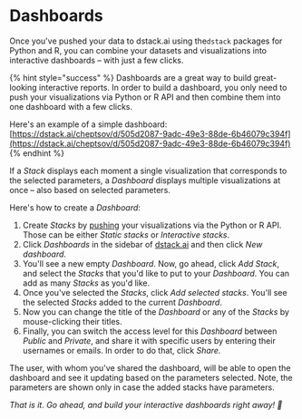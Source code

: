 # Dashboards

Once you've pushed your data to dstack.ai using the`dstack` packages for Python and R, you can combine your datasets and visualizations into interactive dashboards – with just a few clicks.

{% hint style="success" %}
Dashboards are a great way to build great-looking interactive reports. In order to build a dashboard, you only need to push your visualizations via Python or R API and then combine them into one dashboard with a few clicks. 

Here's an example of a simple dashboard: [https://dstack.ai/cheptsov/d/505d2087-9adc-49e3-88de-6b46079c394f](https://dstack.ai/cheptsov/d/505d2087-9adc-49e3-88de-6b46079c394f)
{% endhint %}

If a _Stack_ displays each moment a single visualization that corresponds to the selected parameters, a _Dashboard_ displays multiple visualizations at once – also based on selected parameters. 

Here's how to create a _Dashboard_:

1. Create _Stacks_ by [pushing](pushing-visualizations.md) your visualizations via the Python or R API. Those can be either _Static stacks_ or _Interactive stacks_. 
2. Click _Dashboards_ in the sidebar of [dstack.ai](https://dstack.ai) and then click _New dashboard_.
3. You'll see a new empty _Dashboard_. Now, go ahead, click _Add Stack_, and select the _Stacks_ that you'd like to put to your _Dashboard_. You can add as many _Stacks_ as you'd like.
4. Once you've selected the _Stacks_, click _Add selected stacks_. You'll see the selected _Stacks_ added to the current _Dashboard_.
5. Now you can change the title of the _Dashboard_ or any of the _Stacks_ by mouse-clicking their titles.
6. Finally, you can switch the access level for this _Dashboard_ between _Public_ and _Private_, and share it with specific users by entering their usernames or emails. In order to do that, click _Share._

The user, with whom you've shared the dashboard, will be able to open the dashboard and see it updating based on the parameters selected. Note, the parameters are shown only in case the added stacks have parameters.

_That is it. Go ahead, and build your interactive dashboards right away! 🚀_

